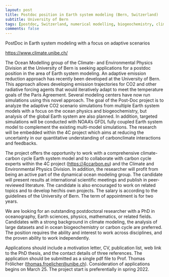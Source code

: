 ```yaml
---
layout: post
title: Postdoc position in Earth system modeling (Bern, Switzerland)
subtitle: University of Bern
tags: [postdoc, Switzerland, numerical modelling, biogeochemistry, climate change]
comments: false
---
```

PostDoc in Earth system modeling with a focus on adaptive scenarios

https://www.climate.unibe.ch/

The Ocean Modelling group of the Climate- and Environmental Physics Division at the University
of Bern is seeking applications for a postdoc position in the area of Earth system
modeling. An adaptive emission reduction approach has recently been developed at the
University of Bern. This approach allows developing emission trajectories for CO2 and other
radiative forcing agents that would iteratively adapt to meet the temperature goals of the
Paris Agreement. Several modeling centers have now run simulations using this novel approach.
The goal of the Post-Doc project is to analyze the adaptive CO2 scenario simulations from
multiple Earth system models with a focus on the ocean physics and biogeochemistry, but
analysis of the global Earth system are also planned. In addition, targeted
simulations will be conducted with NOAA’s GFDL fully coupled Earth system model to complement
the existing multi-model simulations. The research will be embedded within the 4C
project which aims at reducing the uncertainty in our quantitative understanding of
carbonclimate interactions and feedbacks.

The project offers the opportunity to work with a comprehensive climate-carbon cycle Earth
system model and to collaborate with carbon cycle experts within the 4C project
(https://4ccarbon.eu) and the Climate and Environmental Physics Division. In addition, the researcher
will profit from being an active part of the dynamical ocean modeling group. The candidate
will present results at international scientific meetings and publish in peer-reviewed literature.
The candidate is also encouraged to work on related topics and to develop her/his own
projects. The salary is according to the guidelines of the University of Bern. The term of
appointment is for two years.

We are looking for an outstanding postdoctoral researcher with a PhD in oceanography,
Earth sciences, physics, mathematics, or related fields. Candidates with a strong background
in climate modeling, the analysis of large datasets and in ocean biogeochemistry or
carbon cycle are preferred. The position requires the ability and interest to work across
disciplines, and the proven ability to work independently.

Applications should include a motivation letter, CV, publication list, web link to the PhD
thesis, and the contact details of three references. The application should be submitted as
a single pdf file to Prof. Thomas Frölicher (thomas.froelicher@unibe.ch). Consideration of
applications begins on March 25. The project start is preferentially in spring 2022. 
